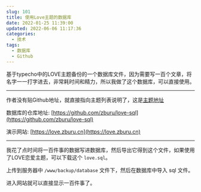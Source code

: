 ```yaml
---
slug: 101
title: 使用Love主题的数据库
date: 2022-01-25 11:39:00
updated: 2022-06-06 11:17:36
categories: 
  - 技术
tags: 
  - 数据库
  - Github
---
```



基于typecho中的LOVE主题备份的一个数据库文件，因为需要写一百个文章，将名字一一打字进去，非常耗时间和精力，所以我做了这个数据库，可以直接使用。

<!-- more -->

---

作者没有贴Github地址，就直接指向主题列表说明了，这是[主题地址](https://typecho.me/1256.html)

数据库的仓库地址: [https://github.com/zburu/love-sql](https://github.com/zburu/love-sql)

演示网站: [https://love.zburu.cn](https://love.zburu.cn)

---

我花了点时间将一百件事的数据写进数据库，然后导出它得到这个文件，如果使用了LOVE恋爱主题，可以下载这个 `love.sql`。

上传到服务器中 `/www/backup/database` 文件下，然后在数据库中导入 sql 文件。

进入网站就可以直接显示一百件事了。